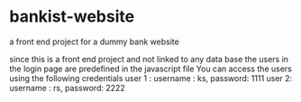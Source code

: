 # bankist-website
a front end project for a dummy bank website

since this is a front end project and not linked to any data base
the users in the login page are predefined in the javascript file
You can access the users using the following credentials
user 1 : 
username : ks, password: 1111
user 2:
username : rs, password: 2222
